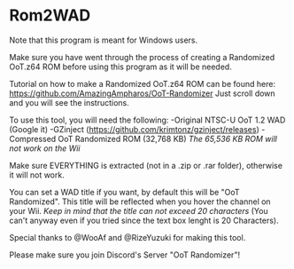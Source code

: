 # Rom2WAD

Note that this program is meant for Windows users.


Make sure you have went through the process of creating a Randomized OoT.z64 ROM before using this program as it will be needed.


Tutorial on how to make a Randomized OoT.z64 ROM can be found here: https://github.com/AmazingAmpharos/OoT-Randomizer
Just scroll down and you will see the instructions.


To use this tool, you will need the following:
-Original NTSC-U OoT 1.2 WAD (Google it)
-GZinject (https://github.com/krimtonz/gzinject/releases)
-Compressed OoT Randomized ROM (32,768 KB)  *The 65,536 KB ROM will not work on the Wii*


Make sure EVERYTHING is extracted (not in a .zip or .rar folder), otherwise it will not work.


You can set a WAD title if you want, by default this will be "OoT Randomized".
This title will be reflected when you hover the channel on your Wii.
*Keep in mind that the title can not exceed 20 characters* (You can't anyway even if you tried since the text box lenght is 20 Characters).


Special thanks to @WooAf and @RizeYuzuki for making this tool.

Please make sure you join Discord's Server "OoT Randomizer"!
